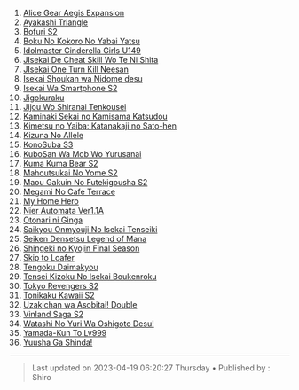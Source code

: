 <!-- Ini merupakan format bawaan khusus website kuhaku.id, mengubah format mungkin tidak dapat ditampilkan dengan baik pada website. -->

<!-- List anime -->
1. [Alice Gear Aegis Expansion](https://db.shirozone.workers.dev/0:/[1080P]%20ANIME%20ONGOING/[kuhaku.id]%20Alice%20Gear%20Aegis%20Expansion/ "Alice Gear Aegis Expansion")
2. [Ayakashi Triangle](https://db.shirozone.workers.dev/0:/[1080P]%20ANIME%20ONGOING/[kuhaku.id]%20Ayakashi%20Triangle/ "Ayakashi Triangle")
3. [Bofuri S2](https://db.shirozone.workers.dev/0:/[1080P]%20ANIME%20ONGOING/[kuhaku.id]%20Bofuri%20S2/ "Bofuri S2")
4. [Boku No Kokoro No Yabai Yatsu](https://db.shirozone.workers.dev/0:/[1080P]%20ANIME%20ONGOING/[kuhaku.id]%20Boku%20No%20Kokoro%20No%20Yabai%20Yatsu/ "Boku No Kokoro No Yabai Yatsu")
5. [Idolmaster Cinderella Girls U149](https://db.shirozone.workers.dev/0:/[1080P]%20ANIME%20ONGOING/[kuhaku.id]%20Idolmaster%20Cinderella%20Girls%20U149/ "Idolmaster Cinderella Girls U149")
6. [JIsekai De Cheat Skill Wo Te Ni Shita](https://db.shirozone.workers.dev/0:/[1080P]%20ANIME%20ONGOING/[kuhaku.id]%20Isekai%20De%20Cheat%20Skill%20Wo%20Te%20Ni%20Shita%20Ore%20Wa%20%20Genjitsu%20Sekai%20Wo%20Mo%20Musou%20Suru%20-%20Level%20Up%20Wa%20Jinsei%20Wo%20Kaeta/ "JIsekai De Cheat Skill Wo Te Ni Shita")
7. [JIsekai One Turn Kill Neesan](https://db.shirozone.workers.dev/0:/[1080P]%20ANIME%20ONGOING/[kuhaku.id]%20Isekai%20One%20Turn%20Kill%20Neesan/ "Isekai One Turn Kill Neesan")
8. [Isekai Shoukan wa Nidome desu](https://db.shirozone.workers.dev/0:/[1080P]%20ANIME%20ONGOING/[kuhaku.id]%20Isekai%20Shoukan%20wa%20Nidome%20desu/ "Isekai Shoukan wa Nidome desu")
9. [Isekai Wa Smartphone S2](https://db.shirozone.workers.dev/0:/[1080P]%20ANIME%20ONGOING/[kuhaku.id]%20Isekai%20Wa%20Smartphone%20S2/ " Isekai Wa Smartphone S2")
10. [Jigokuraku](https://db.shirozone.workers.dev/0:/[1080P]%20ANIME%20ONGOING/[kuhaku.id]%20Jigokuraku/ "Jigokuraku")
11. [Jijou Wo Shiranai Tenkousei](https://db.shirozone.workers.dev/0:/[1080P]%20ANIME%20ONGOING/[kuhaku.id]%20Jijou%20Wo%20Shiranai%20Tenkousei%20Ga%20Guigui%20Kuru/ "Jijou Wo Shiranai Tenkousei")
12. [Kaminaki Sekai no Kamisama Katsudou](https://db.shirozone.workers.dev/0:/[1080P]%20ANIME%20ONGOING/[kuhaku.id]%20Kaminaki%20Sekai%20No%20Kamisama%20Katsudou/ "Kaminaki Sekai no Kamisama Katsudou")
13. [Kimetsu no Yaiba: Katanakaji no Sato-hen](https://db.shirozone.workers.dev/0:/[1080P]%20ANIME%20ONGOING/[kuhaku.id]%20Kimetsu%20no%20Yaiba:%20Katanakaji%20no%20Sato-hen/ "Kimetsu no Yaiba: Katanakaji no Sato-hen")
14. [Kizuna No Allele](https://db.shirozone.workers.dev/0:/[1080P]%20ANIME%20ONGOING/[kuhaku.id]%20Kizuna%20No%20Allele/ "Kizuna No Allele")
15. [KonoSuba S3](https://db.shirozone.workers.dev/0:/[1080P]%20ANIME%20ONGOING/[kuhaku.id]%20Kono%20Subarashii%20Sekai%20ni%20Shukufuku%20wo!%20S3/ "KonoSuba S3")
16. [KuboSan Wa Mob Wo Yurusanai](https://db.shirozone.workers.dev/0:/[1080P]%20ANIME%20ONGOING/[kuhaku.id]%20Kubo-San%20Wa%20Mob%20Wo%20Yurusanai/ "KuboSan Wa Mob Wo Yurusanai")
17. [Kuma Kuma Bear S2](https://db.shirozone.workers.dev/0:/[1080P]%20ANIME%20ONGOING/[kuhaku.id]%20Kuma%20Kuma%20Bear%20S2/ "Kuma Kuma Bear S2")
18. [Mahoutsukai No Yome S2](https://db.shirozone.workers.dev/0:/[1080P]%20ANIME%20ONGOING/[kuhaku.id]%20Mahoutsukai%20No%20Yome%20S2/ "Mahoutsukai No Yome")
19. [Maou Gakuin No Futekigousha S2](https://db.shirozone.workers.dev/0:/[1080P]%20ANIME%20ONGOING/[kuhaku.id]%20Maou%20Gakuin%20No%20Futekigousha%20S2/ "Maou Gakuin No Futekigousha S2")
20. [Megami No Cafe Terrace](https://db.shirozone.workers.dev/0:/[1080P]%20ANIME%20ONGOING/[kuhaku.id]%20Megami%20No%20Cafe%20Terrace/ "Megami No Cafe Terrace")
21. [My Home Hero](https://db.shirozone.workers.dev/0:/[1080P]%20ANIME%20ONGOING/[kuhaku.id]%20My%20Home%20Hero/ "My Home Hero")
22. [Nier Automata Ver1.1A](https://db.shirozone.workers.dev/0:/[1080P]%20ANIME%20ONGOING/[kuhaku.id]%20Nier%20Automata%20Ver1.1A/ "Nier Automata Ver1.1A")
23. [Otonari ni Ginga](https://db.shirozone.workers.dev/0:/[1080P]%20ANIME%20ONGOING/[kuhaku.id]%20Otonari%20ni%20Ginga/ "Otonari ni Ginga")
24. [Saikyou Onmyouji No Isekai Tenseiki](https://db.shirozone.workers.dev/0:/[1080P]%20ANIME%20ONGOING/[kuhaku.id]%20Saikyou%20Onmyouji%20No%20Isekai%20Tenseiki/ "Saikyou Onmyouji No Isekai Tenseiki")
25. [Seiken Densetsu Legend of Mana](https://db.shirozone.workers.dev/0:/[1080P]%20ANIME%20ONGOING/[kuhaku.id]%20Seiken%20Densetsu%20Legend%20of%20Mana%20-%20The%20Teardrop%20Crystal/ "Seiken Densetsu Legend of Mana")
26. [Shingeki no Kyojin Final Season](https://db.shirozone.workers.dev/0:/[1080P]%20ANIME%20ONGOING/[kuhaku.id]%20Shingeki%20no%20Kyojin:%20The%20Final%20Season/Season%204/ "Shingeki no Kyojin Final Season")
27. [Skip to Loafer](https://db.shirozone.workers.dev/0:/[1080P]%20ANIME%20ONGOING/[kuhaku.id]%20Skip%20to%20Loafer/ "Skip to Loafer")
28. [Tengoku Daimakyou](https://db.shirozone.workers.dev/0:/[1080P]%20ANIME%20ONGOING/[kuhaku.id]%20Tengoku%20Daimakyou/ "Tengoku Daimakyou")
29. [Tensei Kizoku No Isekai Boukenroku](https://db.shirozone.workers.dev/0:/[1080P]%20ANIME%20ONGOING/[kuhaku.id]%20Tensei%20Kizoku%20No%20Isekai%20Boukenroku/ "Tensei Kizoku No Isekai Boukenroku")
30. [Tokyo Revengers S2](https://db.shirozone.workers.dev/0:/[1080P]%20ANIME%20ONGOING/[kuhaku.id]%20Tokyo%20Revengers/ "Tokyo Revengers S2")
31. [Tonikaku Kawaii S2](https://db.shirozone.workers.dev/0:/[1080P]%20ANIME%20ONGOING/[kuhaku.id]%20Tonikaku%20Kawaii%20S2/ "Tonikaku Kawaii S2")
32. [Uzakichan wa Asobitai! Double](https://db.shirozone.workers.dev/0:/[1080P]%20ANIME%20ONGOING/[kuhaku.id]%20Uzaki-chan%20wa%20Asobitai!%20Double/ "Uzakichan wa Asobitai! Double")
33. [Vinland Saga S2](https://db.shirozone.workers.dev/0:/[1080P]%20ANIME%20ONGOING/[kuhaku.id]%20Vinland%20Saga%20S2/ "Vinland Saga S2")
34. [Watashi No Yuri Wa Oshigoto Desu!](https://db.shirozone.workers.dev/0:/[1080P]%20ANIME%20ONGOING/[kuhaku.id]%20Watashi%20No%20Yuri%20Wa%20Oshigoto%20Desu!/ "Watashi No Yuri Wa Oshigoto Desu!")
35. [Yamada-Kun To Lv999](https://db.shirozone.workers.dev/0:/[1080P]%20ANIME%20ONGOING/[kuhaku.id]%20Yamada-Kun%20To%20Lv999%20No%20Koi%20Wo%20Suru/ "Yamada-Kun To Lv999")
36. [Yuusha Ga Shinda!](https://db.shirozone.workers.dev/0:/[1080P]%20ANIME%20ONGOING/[kuhaku.id]%20Yuusha%20Ga%20Shinda!/ "Yuusha Ga Shinda!")
<!-- Akhir dari List anime -->

------------

> Last updated on 2023-04-19 06:20:27 Thursday &bull;
> Published by : Shiro

<!-- Gunakan website berikut untuk mengedit markdown dengan mudah :) -->
<!-- https://markdown-editor.github.io/ -->
